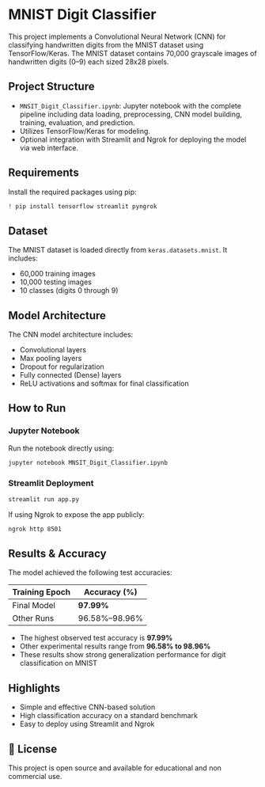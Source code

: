 # MNIST Digit Classifier 

This project implements a Convolutional Neural Network (CNN) for classifying handwritten digits from the MNIST dataset using TensorFlow/Keras.
The MNIST dataset contains 70,000 grayscale images of handwritten digits (0–9) each sized 28x28 pixels.

## Project Structure

- `MNSIT_Digit_Classifier.ipynb`: Jupyter notebook with the complete pipeline including data loading, preprocessing, CNN model building, training, evaluation, and prediction.
- Utilizes TensorFlow/Keras for modeling.
- Optional integration with Streamlit and Ngrok for deploying the model via web interface.

## Requirements

Install the required packages using pip:

```bash
! pip install tensorflow streamlit pyngrok
```

## Dataset

The MNIST dataset is loaded directly from `keras.datasets.mnist`. It includes:

- 60,000 training images
- 10,000 testing images
- 10 classes (digits 0 through 9)

## Model Architecture

The CNN model architecture includes:

- Convolutional layers
- Max pooling layers
- Dropout for regularization
- Fully connected (Dense) layers
- ReLU activations and softmax for final classification

## How to Run

### Jupyter Notebook

Run the notebook directly using:

```bash
jupyter notebook MNSIT_Digit_Classifier.ipynb
```

### Streamlit Deployment 

```bash
streamlit run app.py
```

If using Ngrok to expose the app publicly:

```bash
ngrok http 8501
```

## Results & Accuracy

The model achieved the following test accuracies:

| Training Epoch | Accuracy (%) |
|----------------|--------------|
| Final Model    | **97.99%**   |
| Other Runs     | 96.58%–98.96%|

- The highest observed test accuracy is **97.99%**
- Other experimental results range from **96.58% to 98.96%**
- These results show strong generalization performance for digit classification on MNIST

## Highlights

- Simple and effective CNN-based solution
- High classification accuracy on a standard benchmark
- Easy to deploy using Streamlit and Ngrok

## 📃 License

This project is open source and available for educational and non commercial use.

